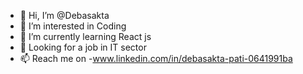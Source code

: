 - 👋 Hi, I’m @Debasakta
- 👀 I’m interested in Coding
- 🌱 I’m currently learning React js
- 💞️ Looking for a job in IT sector
- 📫 Reach me on -www.linkedin.com/in/debasakta-pati-0641991ba
